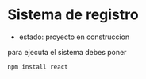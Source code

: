 <h1> Sistema de registro</h1>

- estado: proyecto en construccion

para ejecuta el sistema debes poner

````npm install react````
